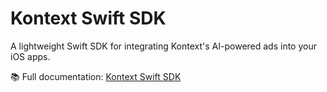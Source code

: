 # Kontext Swift SDK

A lightweight Swift SDK for integrating Kontext's AI-powered ads into your iOS apps.

📚 Full documentation: [Kontext Swift SDK](https://docs.kontext.so/sdk/ios)